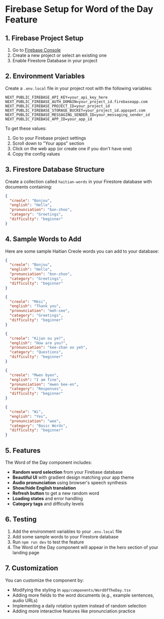 # Firebase Setup for Word of the Day Feature

## 1. Firebase Project Setup

1. Go to [Firebase Console](https://console.firebase.google.com/)
2. Create a new project or select an existing one
3. Enable Firestore Database in your project

## 2. Environment Variables

Create a `.env.local` file in your project root with the following variables:

```env
NEXT_PUBLIC_FIREBASE_API_KEY=your_api_key_here
NEXT_PUBLIC_FIREBASE_AUTH_DOMAIN=your_project_id.firebaseapp.com
NEXT_PUBLIC_FIREBASE_PROJECT_ID=your_project_id
NEXT_PUBLIC_FIREBASE_STORAGE_BUCKET=your_project_id.appspot.com
NEXT_PUBLIC_FIREBASE_MESSAGING_SENDER_ID=your_messaging_sender_id
NEXT_PUBLIC_FIREBASE_APP_ID=your_app_id
```

To get these values:
1. Go to your Firebase project settings
2. Scroll down to "Your apps" section
3. Click on the web app (or create one if you don't have one)
4. Copy the config values

## 3. Firestore Database Structure

Create a collection called `haitian-words` in your Firestore database with documents containing:

```json
{
  "creole": "Bonjou",
  "english": "Hello",
  "pronunciation": "bon-zhoo",
  "category": "Greetings",
  "difficulty": "beginner"
}
```

## 4. Sample Words to Add

Here are some sample Haitian Creole words you can add to your database:

```json
{
  "creole": "Bonjou",
  "english": "Hello",
  "pronunciation": "bon-zhoo",
  "category": "Greetings",
  "difficulty": "beginner"
}
```

```json
{
  "creole": "Mèsi",
  "english": "Thank you",
  "pronunciation": "meh-see",
  "category": "Greetings",
  "difficulty": "beginner"
}
```

```json
{
  "creole": "Kijan ou ye?",
  "english": "How are you?",
  "pronunciation": "kee-zhan oo yeh",
  "category": "Questions",
  "difficulty": "beginner"
}
```

```json
{
  "creole": "Mwen byen",
  "english": "I am fine",
  "pronunciation": "mwen bee-en",
  "category": "Responses",
  "difficulty": "beginner"
}
```

```json
{
  "creole": "Wi",
  "english": "Yes",
  "pronunciation": "wee",
  "category": "Basic Words",
  "difficulty": "beginner"
}
```

## 5. Features

The Word of the Day component includes:

- **Random word selection** from your Firebase database
- **Beautiful UI** with gradient design matching your app theme
- **Audio pronunciation** using browser's speech synthesis
- **Show/hide English translation**
- **Refresh button** to get a new random word
- **Loading states** and error handling
- **Category tags** and difficulty levels

## 6. Testing

1. Add the environment variables to your `.env.local` file
2. Add some sample words to your Firestore database
3. Run `npm run dev` to test the feature
4. The Word of the Day component will appear in the hero section of your landing page

## 7. Customization

You can customize the component by:
- Modifying the styling in `app/components/WordOfTheDay.tsx`
- Adding more fields to the word documents (e.g., example sentences, audio URLs)
- Implementing a daily rotation system instead of random selection
- Adding more interactive features like pronunciation practice 